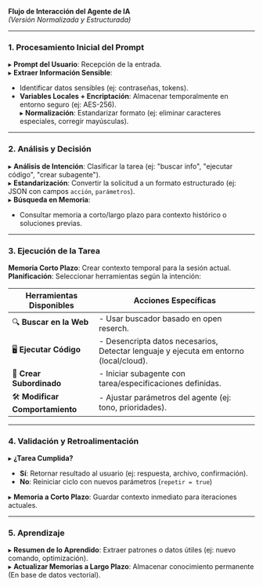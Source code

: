 **Flujo de Interacción del Agente de IA**  
*(Versión Normalizada y Estructurada)*  

---

### **1. Procesamiento Inicial del Prompt**  
▸ **Prompt del Usuario**: Recepción de la entrada.  
▸ **Extraer Información Sensible**:  
   - Identificar datos sensibles (ej: contraseñas, tokens).  
   - **Variables Locales + Encriptación**: Almacenar temporalmente en entorno seguro (ej: AES-256).  
▸ **Normalización**: Estandarizar formato (ej: eliminar caracteres especiales, corregir mayúsculas).

---

### **2. Análisis y Decisión**  
▸ **Análisis de Intención**: Clasificar la tarea (ej: "buscar info", "ejecutar código", "crear subagente").  
▸ **Estandarización**: Convertir la solicitud a un formato estructurado (ej: JSON con campos `acción`, `parámetros`).  
▸ **Búsqueda en Memoria**:  
   - Consultar memoria a corto/largo plazo para contexto histórico o soluciones previas.  

---

### **3. Ejecución de la Tarea**  
**Memoria Corto Plazo**: Crear contexto temporal para la sesión actual.  
**Planificación**: Seleccionar herramientas según la intención:  

| **Herramientas Disponibles**          | **Acciones Específicas**                                                             |  
|---------------------------------------|--------------------------------------------------------------------------------------|  
| 🔍 **Buscar en la Web**               | - Usar buscador basado en  open reserch.                                             |  
| 🖥️ **Ejecutar Código**                | - Desencripta datos necesarios, Detectar lenguaje y ejecuta em entorno (local/cloud).|  
| 🤖 **Crear Subordinado**              | - Iniciar subagente con tarea/especificaciones definidas.                            |  
| 🛠️ **Modificar Comportamiento**       | - Ajustar parámetros del agente (ej: tono, prioridades).                             |  


---

### **4. Validación y Retroalimentación**  
▸ **¿Tarea Cumplida?**  
   - **Sí**: Retornar resultado al usuario (ej: respuesta, archivo, confirmación).  
   - **No**: Reiniciar ciclo con nuevos parámetros (`repetir = true`)

▸ **Memoria a Corto Plazo**: Guardar contexto inmediato para iteraciones actuales.    

---

### **5. Aprendizaje**  
▸ **Resumen de lo Aprendido**: Extraer patrones o datos útiles (ej: nuevo comando, optimización).  
▸ **Actualizar Memorias a Largo Plazo**: Almacenar conocimiento permanente (En base de datos vectorial).  


